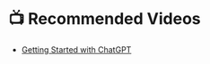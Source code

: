 # 📺 Recommended Videos

- [Getting Started with ChatGPT](https://www.youtube.com/watch?v=jPJ5Nd0aO6o)